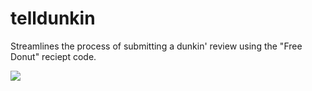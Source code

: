 # telldunkin
Streamlines the process of submitting a dunkin' review using the "Free Donut" reciept code.

![](https://i.imgur.com/RuvPcXW.gif)
